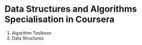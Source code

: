 # Data Structures and Algorithms Specialisation in Coursera

1) Algorithm Toolboox </br>
2) Data Structures </br>    